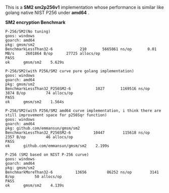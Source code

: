 This is a **SM2 sm2p256v1** implementation whose performance is similar like golang native NIST P256 under **amd64** . 

**SM2 encryption Benchmark**

    P-256/SM2(No tuning)
    goos: windows
    goarch: amd64
    pkg: gmsm/sm2
    BenchmarkLessThan32-6   	     210	   5665861 ns/op	   0.01 MB/s	 2601864 B/op	   27725 allocs/op
    PASS
    ok  	gmsm/sm2	5.629s
    
    P-256/SM2(with P256/SM2 curve pure golang implementation)
    goos: windows
    goarch: amd64
    pkg: gmsm/sm2
    BenchmarkLessThan32_P256SM2-6   	    1027	   1169516 ns/op	    3874 B/op	      74 allocs/op
    PASS
    ok  	gmsm/sm2	1.564s

    P-256/SM2(with P256/SM2 amd64 curve implementation, i think there are still improvement space for p256Sqr function)
    goos: windows
    goarch: amd64
    pkg: github.com/emmansun/gmsm/sm2
    BenchmarkLessThan32_P256SM2-6   	   10447	    115618 ns/op	    2357 B/op	      46 allocs/op
    PASS
    ok  	github.com/emmansun/gmsm/sm2	2.199s

    P-256 (SM2 based on NIST P-256 curve)
    goos: windows
    goarch: amd64
    pkg: gmsm/sm2
    BenchmarkMoreThan32-6   	   13656	     86252 ns/op	    3141 B/op	      50 allocs/op
    PASS
    ok  	gmsm/sm2	4.139s
